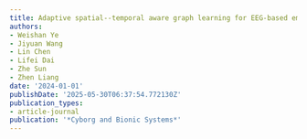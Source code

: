 ```yaml
---
title: Adaptive spatial--temporal aware graph learning for EEG-based emotion recognition
authors:
- Weishan Ye
- Jiyuan Wang
- Lin Chen
- Lifei Dai
- Zhe Sun
- Zhen Liang
date: '2024-01-01'
publishDate: '2025-05-30T06:37:54.772130Z'
publication_types:
- article-journal
publication: '*Cyborg and Bionic Systems*'
---
```

